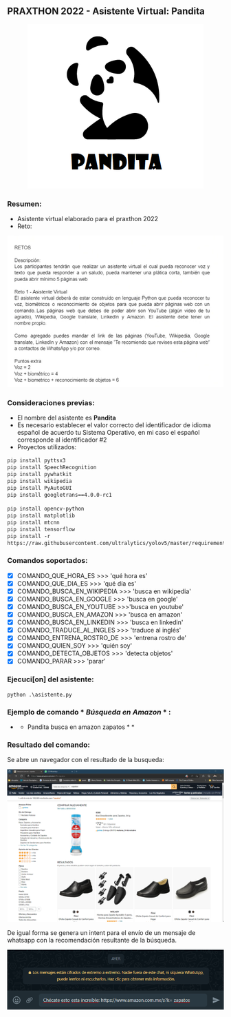 ## PRAXTHON 2022 - Asistente Virtual: **Pandita**

<p align="center">
  <img src="https://github.com/badillo-christian/praxthon_2022/blob/main/blob/master/panda.png?raw=true" alt="Asistente pandita"/>
</p>

### Resumen:

  * Asistente virtual elaborado para el praxthon 2022
  * Reto:

<p align="center">
  <img src="https://github.com/badillo-christian/praxthon_2022/blob/main/blob/master/requerimiento.jpeg?raw=true" alt="Reto"/>
</p>

### Consideraciones previas:
  * El nombre del asistente es **Pandita**
  * Es necesario establecer el valor correcto del identificador de idioma español de acuerdo tu Sistema Operativo, en mi caso el español corresponde al identificador #2
  * Proyectos utilizados: 

````
pip install pyttsx3
pip install SpeechRecognition
pip install pywhatkit
pip install wikipedia
pip install PyAutoGUI
pip install googletrans==4.0.0-rc1

pip install opencv-python
pip install matplotlib
pip install mtcnn
pip install tensorflow
pip install -r https://raw.githubusercontent.com/ultralytics/yolov5/master/requirements.txt
````

### Comandos soportados:

- [x] COMANDO_QUE_HORA_ES >>> 'qué hora es'
- [x] COMANDO_QUE_DIA_ES >>> 'qué día es'
- [x] COMANDO_BUSCA_EN_WIKIPEDIA >>> 'busca en wikipedia'
- [x] COMANDO_BUSCA_EN_GOOGLE >>> 'busca en google'
- [x] COMANDO_BUSCA_EN_YOUTUBE >>>'busca en youtube'
- [x] COMANDO_BUSCA_EN_AMAZON >>> 'busca en amazon'
- [x] COMANDO_BUSCA_EN_LINKEDIN >>> 'busca en linkedin'
- [x] COMANDO_TRADUCE_AL_INGLES >>> 'traduce al inglés'
- [x] COMANDO_ENTRENA_ROSTRO_DE >>> 'entrena rostro de'
- [x] COMANDO_QUIEN_SOY >>> 'quién soy'
- [x] COMANDO_DETECTA_OBJETOS >>> 'detecta objetos'
- [x] COMANDO_PARAR >>> 'parar'

### Ejecuci[on] del asistente:

````
python .\asistente.py
````

### Ejemplo de comando * *Búsqueda en Amazon* * :

* * Pandita busca en amazon zapatos * *

### Resultado del comando:

Se abre un navegador con el resultado de la busqueda:

<p align="center">
  <img src="https://github.com/badillo-christian/praxthon_2022/blob/main/blob/master/resultado_amazon.png?raw=true" alt="Resultado comando"/>
</p>

De igual forma se genera un intent para el envío de un mensaje de whatsapp con la recomendación resultante de la búsqueda.

<p align="center">
  <img src="https://github.com/badillo-christian/praxthon_2022/blob/main/blob/master/whatsapp.png?raw=true" alt="Resultado comando"/>
</p>
